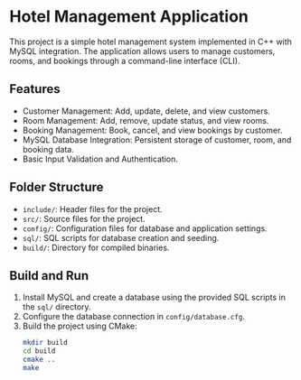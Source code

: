 # Hotel Management Application

This project is a simple hotel management system implemented in C++ with MySQL integration. The application allows users to manage customers, rooms, and bookings through a command-line interface (CLI).

## Features
- Customer Management: Add, update, delete, and view customers.
- Room Management: Add, remove, update status, and view rooms.
- Booking Management: Book, cancel, and view bookings by customer.
- MySQL Database Integration: Persistent storage of customer, room, and booking data.
- Basic Input Validation and Authentication.

## Folder Structure
- `include/`: Header files for the project.
- `src/`: Source files for the project.
- `config/`: Configuration files for database and application settings.
- `sql/`: SQL scripts for database creation and seeding.
- `build/`: Directory for compiled binaries.

## Build and Run
1. Install MySQL and create a database using the provided SQL scripts in the `sql/` directory.
2. Configure the database connection in `config/database.cfg`.
3. Build the project using CMake:
   ```bash
   mkdir build
   cd build
   cmake ..
   make
